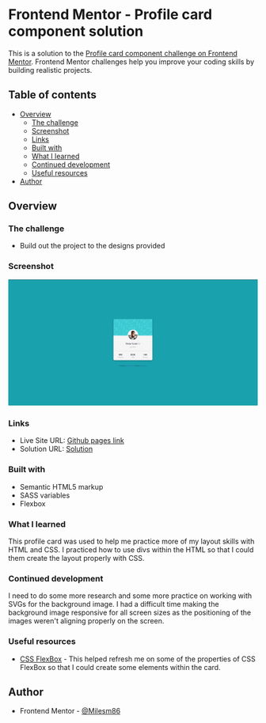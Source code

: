 # Frontend Mentor - Profile card component solution

This is a solution to the [Profile card component challenge on Frontend Mentor](https://www.frontendmentor.io/challenges/profile-card-component-cfArpWshJ). Frontend Mentor challenges help you improve your coding skills by building realistic projects.

## Table of contents

- [Overview](#overview)
  - [The challenge](#the-challenge)
  - [Screenshot](#screenshot)
  - [Links](#links)
  - [Built with](#built-with)
  - [What I learned](#what-i-learned)
  - [Continued development](#continued-development)
  - [Useful resources](#useful-resources)
- [Author](#author)

## Overview

### The challenge

- Build out the project to the designs provided

### Screenshot

![](./images/profile-card.JPG)

### Links

- Live Site URL: [Github pages link](https://milesm86.github.io/profile_card_fm/)
- Solution URL: [Solution](https://www.frontendmentor.io/solutions/profile-card-using-css-flexbox--7up-YlJkU)

### Built with

- Semantic HTML5 markup
- SASS variables
- Flexbox

### What I learned

This profile card was used to help me practice more of my layout skills with HTML and CSS. I practiced how to use divs within the HTML so that I could them create the layout properly with CSS.

### Continued development

I need to do some more research and some more practice on working with SVGs for the background image. I had a difficult time making the background image responsive for all screen sizes as the positioning of the images weren't aligning properly on the screen.

### Useful resources

- [CSS FlexBox](https://css-tricks.com/snippets/css/a-guide-to-flexbox/) - This helped refresh me on some of the properties of CSS FlexBox so that I could create some elements within the card.

## Author

- Frontend Mentor - [@Milesm86](https://www.frontendmentor.io/profile/Milesm86)

